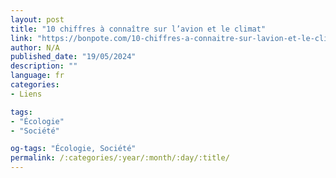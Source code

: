 ```yaml
---
layout: post
title: "10 chiffres à connaître sur l’avion et le climat"
link: "https://bonpote.com/10-chiffres-a-connaitre-sur-lavion-et-le-climat"
author: N/A
published_date: "19/05/2024"
description: ""
language: fr
categories:
- Liens

tags:
- "Écologie"
- "Société"

og-tags: "Écologie, Société"
permalink: /:categories/:year/:month/:day/:title/
---
```

